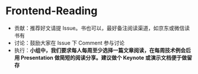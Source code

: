# Frontend-Reading

- 贡献：推荐好文请提 Issue。书也可以，最好备注阅读渠道，如京东或微信读书有
- 讨论：鼓励大家在 Issue 下 Comment 参与讨论
- 执行：**小组中，我们要求每人每周至少选择一篇文章阅读，在每周技术例会后用 Presentation 做简短的阅读分享。建议做个 Keynote 或演示文档便于做留存**
